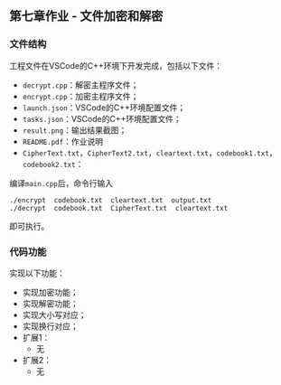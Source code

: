 ## 第七章作业 - 文件加密和解密

### 文件结构

工程文件在VSCode的C++环境下开发完成，包括以下文件：

- `decrypt.cpp`：解密主程序文件；
- `encrypt.cpp`：加密主程序文件；
- `launch.json`：VSCode的C++环境配置文件；
- `tasks.json`：VSCode的C++环境配置文件；
- `result.png`：输出结果截图；
- `README.pdf`：作业说明
- `CipherText.txt`，`CipherText2.txt`，`cleartext.txt`，`codebook1.txt`，`codebook2.txt`：

编译`main.cpp`后，命令行输入

```
./encrypt  codebook.txt  cleartext.txt  output.txt
./decrypt  codebook.txt  CipherText.txt  cleartext.txt
```

即可执行。



### 代码功能

实现以下功能：

- 实现加密功能；
- 实现解密功能；
- 实现大小写对应；
- 实现换行对应；
- 扩展1：
  - 无
- 扩展2：
  -  无